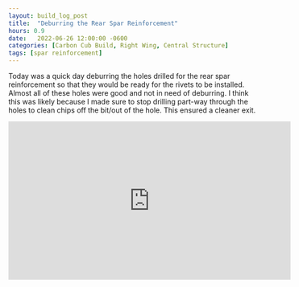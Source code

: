 ```yaml
---
layout: build_log_post
title:  "Deburring the Rear Spar Reinforcement"
hours: 0.9
date:   2022-06-26 12:00:00 -0600
categories: [Carbon Cub Build, Right Wing, Central Structure]
tags: [spar reinforcement]
---
```


Today was a quick day deburring the holes drilled for the rear spar reinforcement so that they would be ready for the rivets to be installed. Almost all of these holes were good and not in need of deburring. I think this was likely because I made sure to stop drilling part-way through the holes to clean chips off the bit/out of the hole. This ensured a cleaner exit.

<iframe width="560" height="315" src="https://www.youtube.com/embed/UrlhXHEhp-Y" title="YouTube video player" frameborder="0" allow="accelerometer; autoplay; clipboard-write; encrypted-media; gyroscope; picture-in-picture" allowfullscreen></iframe>

[^section-26-ref]: Wing Manual (EX-2/EX-3) CK-KM301 Rev B, Section 26